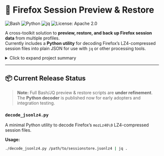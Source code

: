 # 🦊 Firefox Session Preview & Restore

![Bash](https://img.shields.io/badge/language-Bash-green)
![Python](https://img.shields.io/badge/language-Python-blue)
![jq](https://img.shields.io/badge/tool-jq-orange)
![License: Apache 2.0](https://img.shields.io/badge/license-Apache%202.0-blue)

A cross-toolkit solution to **preview, restore, and back up Firefox session data** from multiple profiles.  
Currently includes a **Python utility** for decoding Firefox’s LZ4-compressed session files into plain JSON for use with `jq` or other processing tools.

<details>
<summary>Click to expand project summary</summary>
&nbsp;

**Why this project?**  
Firefox (and most browsers) lack convenient tools to:
- 🛠 **Recover lost sessions** after accidentally clicking “Start new session” instead of “Restore session”
- 📜 **Search past browsing history** to retrieve forgotten references months later  
- 🗂 Manage multiple profiles with **hundreds of grouped tabs** without relying solely on browser UI

This project fills that gap — especially useful for research-intensive workflows involving multiple session profiles and tab groups.  
For example, the author regularly works with **6 Firefox profiles** in parallel, each containing numerous postponed or ongoing projects.

Planned adaptation for **Microsoft Edge** is also considered, for environments where Edge is the primary work browser.

**Core capabilities** (full release goal):
- 🔍 Preview saved sessions and tabs (with color-coded grouping)
- 🗄 Back up session data for safe archival
- ♻ Restore sessions selectively
- 🐍 Python LZ4 decoder for use with `jq` and shell pipelines

</details>

---

## 📦 Current Release Status

> **Note:** Full Bash/JQ preview & restore scripts are **under refinement**.  
> The **Python decoder** is published now for early adopters and integration testing.

### `decode_jsonlz4.py`
A minimal Python utility to decode Firefox’s `mozLz40\0` LZ4-compressed session files.

**Usage:**
```bash
./decode_jsonlz4.py /path/to/sessionstore.jsonlz4 | jq .

